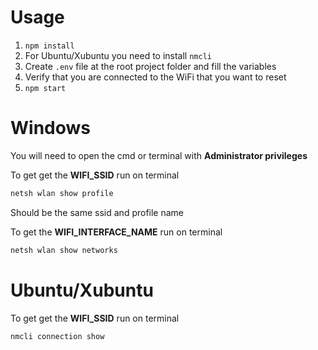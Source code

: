 # Usage

1. `npm install`
2. For Ubuntu/Xubuntu you need to install `nmcli`
3. Create `.env` file at the root project folder and fill the variables
4. Verify that you are connected to the WiFi that you want to reset
5. `npm start`

# Windows
You will need to open the cmd or terminal with **Administrator privileges**

To get get the **WIFI_SSID** run on terminal 
```bash
netsh wlan show profile
```
Should be the same ssid and profile name 

To get the **WIFI_INTERFACE_NAME** run on terminal
```bash
netsh wlan show networks
```

# Ubuntu/Xubuntu
To get get the **WIFI_SSID** run on terminal 
```bash
nmcli connection show
```
